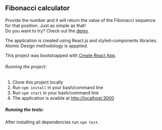 ## Fibonacci calculator
Provide the number and it will return the value of the Fibonacci sequence for that position. Just as simple as that!\
Do you want to try? Check out the [demo](https://fibonaccicalculator.netlify.app/).

The application is created using React.js and styled-components libraries. Atomic Design methodology is appplied.

This project was bootstrapped with [Create React App](https://github.com/facebook/create-react-app).

###### Running the project:

1. Clone this project locally
2. Run `npm install` in your bash/command line
3. Run `npm start` in your bash/command line
4. The application is avaible at [http://localhost:3000](http://localhost:3000)

##### Running the tests:
After installing all dependencies run `npm test`.
